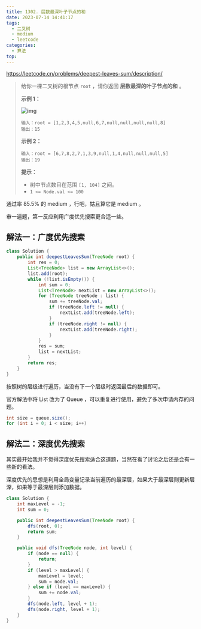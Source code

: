 ```yaml
---
title: 1302. 层数最深叶子节点的和
date: 2023-07-14 14:41:17
tags:
  - 二叉树
  - medium
  - leetcode
categories:
  - 算法
top:
---
```


https://leetcode.cn/problems/deepest-leaves-sum/description/

<!-- more -->

> 给你一棵二叉树的根节点 `root` ，请你返回 **层数最深的叶子节点的和** 。
>
>  
> 
> **示例 1：**
> 
>  **![img](https://images.orkva.com/images/2023/07/14/1483_ex1.png)**
> 
>```
> 输入：root = [1,2,3,4,5,null,6,7,null,null,null,null,8]
>输出：15
>  ```
>
>  **示例 2：**
>
> ```
>输入：root = [6,7,8,2,7,1,3,9,null,1,4,null,null,null,5]
> 输出：19
>```
> 
>  
> 
> **提示：**
> 
> - 树中节点数目在范围 `[1, 104]` 之间。
> - `1 <= Node.val <= 100`

通过率 85.5% 的 medium ，行吧，姑且算它是 medium 。

审一遍题，第一反应利用广度优先搜索更合适一些。

## 解法一：广度优先搜索

```java
class Solution {
    public int deepestLeavesSum(TreeNode root) {
        int res = 0;
        List<TreeNode> list = new ArrayList<>();
        list.add(root);
        while (!list.isEmpty()) {
            int sum = 0;
            List<TreeNode> nextList = new ArrayList<>();
            for (TreeNode treeNode : list) {
                sum += treeNode.val;
                if (treeNode.left != null) {
                    nextList.add(treeNode.left);
                }
                if (treeNode.right != null) {
                    nextList.add(treeNode.right);
                }
            }
            res = sum;
            list = nextList;
        }
        return res;
    }
}
```

按照树的层级进行遍历，当没有下一个层级时返回最后的数据即可。

官方解法中将 List 改为了 Queue ，可以重复进行使用，避免了多次申请内存的问题。

```java
int size = queue.size();
for (int i = 0; i < size; i++)
```

## 解法二：深度优先搜索

其实最开始我并不觉得深度优先搜索适合这道题，当然在看了讨论之后还是会有一些新的看法。

深度优先的思想是利用全局变量记录当前遍历的最深层，如果大于最深层则更新层深，如果等于最深层则添加数据。

```java
class Solution {
    int maxLevel = -1;
    int sum = 0;

    public int deepestLeavesSum(TreeNode root) {
        dfs(root, 0);
        return sum;
    }

    public void dfs(TreeNode node, int level) {
        if (node == null) {
            return;
        }
        if (level > maxLevel) {
            maxLevel = level;
            sum = node.val;
        } else if (level == maxLevel) {
            sum += node.val;
        }
        dfs(node.left, level + 1);
        dfs(node.right, level + 1);
    }
}
```

